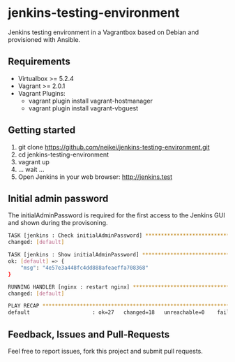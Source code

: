 # jenkins-testing-environment

Jenkins testing environment in a Vagrantbox based on Debian and provisioned with Ansible.

## Requirements

- Virtualbox >= 5.2.4
- Vagrant >= 2.0.1
- Vagrant Plugins:
  - vagrant plugin install vagrant-hostmanager
  - vagrant plugin install vagrant-vbguest

## Getting started

1. git clone https://github.com/neikei/jenkins-testing-environment.git
2. cd jenkins-testing-environment
3. vagrant up
4. ... wait ...
5. Open Jenkins in your web browser: http://jenkins.test

## Initial admin password

The initialAdminPassword  is required for the first access to the Jenkins GUI and shown during the provisoning.

```bash
TASK [jenkins : Check initialAdminPassword] ************************************
changed: [default]

TASK [jenkins : Show initialAdminPassword] *************************************
ok: [default] => {
    "msg": "4e57e3a448fc4dd888afeaeffa708368"
}

RUNNING HANDLER [nginx : restart nginx] ****************************************
changed: [default]

PLAY RECAP *********************************************************************
default                    : ok=27   changed=18   unreachable=0    failed=0
```

## Feedback, Issues and Pull-Requests

Feel free to report issues, fork this project and submit pull requests.